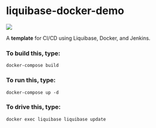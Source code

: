 # liquibase-docker-demo

![](https://miro.medium.com/max/491/1*fwQrAHSeYhoQ1xaAjX5sTQ.jpeg)

A **template** for CI/CD using Liquibase, Docker, and Jenkins.

### To build this, type:
```
docker-compose build
```

### To run this, type:
```
docker-compose up -d
```

### To drive this, type:
```
docker exec liquibase liquibase update
```

